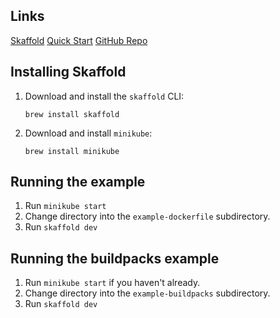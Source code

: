 ## Links
[Skaffold](https://skaffold.dev/)
[Quick Start](https://skaffold.dev/docs/quickstart/)
[GitHub Repo](https://github.com/GoogleContainerTools/skaffold)

## Installing Skaffold

1. Download and install the `skaffold` CLI:
   ```
   brew install skaffold
   ```
1. Download and install `minikube`:
   ```
   brew install minikube
   ```

## Running the example

1. Run `minikube start`
1. Change directory into the `example-dockerfile` subdirectory.
1. Run `skaffold dev`

## Running the buildpacks example

1. Run `minikube start` if you haven't already.
1. Change directory into the `example-buildpacks` subdirectory.
1. Run `skaffold dev`

